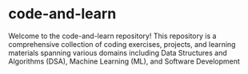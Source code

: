# code-and-learn
Welcome to the code-and-learn repository! This repository is a comprehensive collection of coding exercises, projects, and learning materials spanning various domains including Data Structures and Algorithms (DSA), Machine Learning (ML), and Software Development

